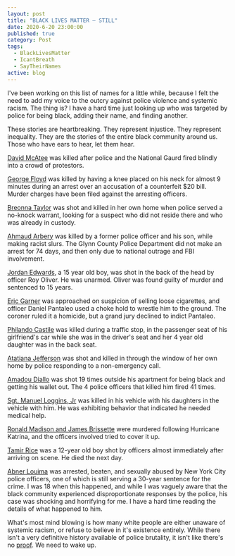 ```yaml
---
layout: post
title: "BLACK LIVES MATTER – STILL"
date: 2020-6-20 23:00:00
published: true
category: Post
tags:
  - BlackLivesMatter
  - IcantBreath
  - SayTheirNames
active: blog
---
```


I've been working on this list of names for a little while, because I felt the need to add my voice to the outcry against police violence and systemic racism. The thing is? I have a hard time just looking up who was targeted by police for being black, adding their name, and finding another.

These stories are heartbreaking. They represent injustice. They represent inequality. They are the stories of the entire black community around us. Those who have ears to hear, let them hear.

[David McAtee](https://theintercept.com/2020/06/01/louisville-police-left-the-body-of-david-mcatee-on-the-street-for-12-hours/) was killed after police and the National Gaurd fired blindly into a crowd of protestors.

[George Floyd](https://en.wikipedia.org/wiki/Killing_of_George_Floyd?wprov=sfti1) was killed by having a knee placed on his neck for almost 9 minutes during an arrest over an accusation of a counterfeit $20 bill. Murder charges have been filed against the arresting officers.

[Breonna Taylor](https://en.wikipedia.org/wiki/Shooting_of_Breonna_Taylor?wprov=sfti1) was shot and killed in her own home when police served a no-knock warrant, looking for a suspect who did not reside there and who was already in custody.

[Ahmaud Arbery](https://en.wikipedia.org/wiki/Killing_of_Ahmaud_Arbery?wprov=sfti1) was killed by a former police officer and his son, while making racist slurs. The Glynn County Police Department did not make an arrest for 74 days, and then only due to national outrage and FBI involvement. 

[Jordan Edwards](https://en.wikipedia.org/wiki/Murder_of_Jordan_Edwards?wprov=sfti1), a 15 year old boy, was shot in the back of the head by officer Roy Oliver. He was unarmed. Oliver was found guilty of murder and sentenced to 15 years.

[Eric Garner](https://en.wikipedia.org/wiki/Killing_of_Eric_Garner?wprov=sfti1) was approached on suspicion of selling loose cigarettes, and officer Daniel Pantaleo used a choke hold to wrestle him to the ground. The coroner ruled it a homicide, but a grand jury declined to indict Pantaleo.

[Philando Castile](https://en.wikipedia.org/wiki/Shooting_of_Philando_Castile?wprov=sfti1) was killed during a traffic stop, in the passenger seat of his girlfriend's car while she was in the driver's seat and her 4 year old daughter was in the back seat.

[Atatiana Jefferson](https://en.wikipedia.org/wiki/Shooting_of_Atatiana_Jefferson?wprov=sfti1) was shot and killed in through the window of her own home by police responding to a non-emergency call.

[Amadou Diallo](https://en.wikipedia.org/wiki/Shooting_of_Amadou_Diallo?wprov=sfti1) was shot 19 times outside his apartment for being black and getting his wallet out. The 4 police officers that killed him fired 41 times.

[Sgt. Manuel Loggins, Jr](https://www.latimes.com/local/lanow/la-xpm-2013-may-30-la-me-ln-oc-to-pay-44-million-settlement-in-deputys-slaying-of-marine-20130530-story.html) was killed in his vehicle with his daughters in the vehicle with him. He was exhibiting behavior that indicated he needed medical help.

[Ronald Madison and James Brissette](https://en.wikipedia.org/wiki/Danziger_Bridge_shootings?wprov=sfti1) were murdered following Hurricane Katrina, and the officers involved tried to cover it up. 

[Tamir Rice](https://en.wikipedia.org/wiki/Shooting_of_Tamir_Rice?wprov=sfti1) was a 12-year old boy shot by officers almost immediately after arriving on scene. He died the next day.

[Abner Louima](https://en.wikipedia.org/wiki/Abner_Louima?wprov=sfti1) was arrested, beaten, and sexually abused by New York City police officers, one of which is still serving a 30-year sentence for the crime. I was 18 when this happened, and while I was vaguely aware that the black community experienced disproportionate responses by the police, his case was shocking and horrifying for me. I have a hard time reading the details of what happened to him.

What's most mind blowing is how many white people are either unaware of systemic racism, or refuse to believe in it's existence entirely. While there isn't a very definitive history available of police brutality, it isn't like there's no [proof](https://en.wikipedia.org/wiki/Police_brutality_in_the_United_States?wprov=sfti1). We need to wake up. 
